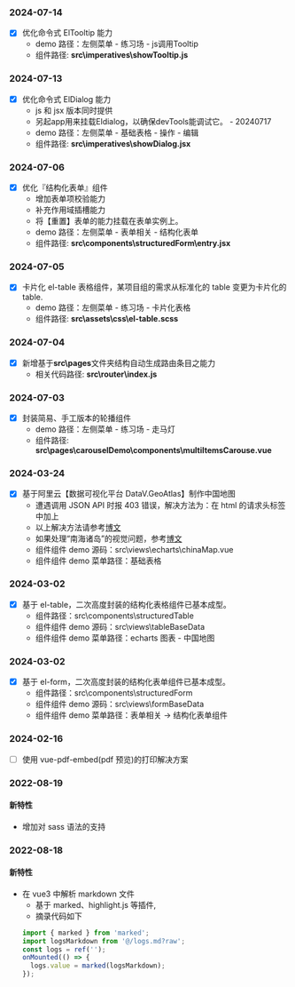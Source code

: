 ### 2024-07-14

- [x] 优化命令式 ElTooltip 能力
  - demo 路径：左侧菜单 - 练习场 - js调用Tooltip
  - 组件路径: **src\imperatives\showTooltip.js**

### 2024-07-13

- [x] 优化命令式 ElDialog 能力
  - js 和 jsx 版本同时提供
  - 另起app用来挂载Eldialog，以确保devTools能调试它。 - 20240717
  - demo 路径：左侧菜单 - 基础表格 - 操作 - 编辑
  - 组件路径: **src\imperatives\showDialog.jsx**

### 2024-07-06

- [x] 优化『结构化表单』组件
  - 增加表单项校验能力
  - 补充作用域插槽能力
  - 将【重置】表单的能力挂载在表单实例上。
  - demo 路径：左侧菜单 - 表单相关 - 结构化表单
  - 组件路径: **src\components\structuredForm\entry.jsx**

### 2024-07-05

- [x] 卡片化 el-table 表格组件，某项目组的需求从标准化的 table 变更为卡片化的 table.
  - demo 路径：左侧菜单 - 练习场 - 卡片化表格
  - 组件路径: **src\assets\css\el-table.scss**

### 2024-07-04

- [x] 新增基于**src\pages**文件夹结构自动生成路由条目之能力
  - 相关代码路径: **src\router\index.js**

### 2024-07-03

- [x] 封装简易、手工版本的轮播组件
  - demo 路径：左侧菜单 - 练习场 - 走马灯
  - 组件路径: **src\pages\carouselDemo\components\multiItemsCarouse.vue**

### 2024-03-24

- [x] 基于阿里云【数据可视化平台 DataV.GeoAtlas】制作中国地图
  - 遭遇调用 JSON API 时报 403 错误，解决方法为：在 html 的请求头标签中加上<meta name=”referrer” content=”no-referrer”>
  - 以上解决方法请参考[博文](https://www.pipipi.net/20626.html)
  - 如果处理“南海诸岛”的视觉问题，参考[博文](https://blog.csdn.net/n_2021/article/details/132836912)
  - 组件组件 demo 源码：src\views\echarts\chinaMap.vue
  - 组件组件 demo 菜单路径：基础表格

### 2024-03-02

- [x] 基于 el-table，二次高度封装的结构化表格组件已基本成型。
  - 组件路径：src\components\structuredTable
  - 组件组件 demo 源码：src\views\tableBaseData
  - 组件组件 demo 菜单路径：echarts 图表 - 中国地图

### 2024-03-02

- [x] 基于 el-form，二次高度封装的结构化表单组件已基本成型。
  - 组件路径：src\components\structuredForm
  - 组件组件 demo 源码：src\views\formBaseData
  - 组件组件 demo 菜单路径：表单相关 -> 结构化表单组件

### 2024-02-16

- [ ] 使用 vue-pdf-embed(pdf 预览)的打印解决方案

### 2022-08-19

#### 新特性

- 增加对 sass 语法的支持

### 2022-08-18

#### 新特性

- 在 vue3 中解析 markdown 文件
  - 基于 marked、highlight.js 等插件,
  - 摘录代码如下
  ```javascript
  import { marked } from 'marked';
  import logsMarkdown from '@/logs.md?raw';
  const logs = ref('');
  onMounted(() => {
    logs.value = marked(logsMarkdown);
  });
  ```
